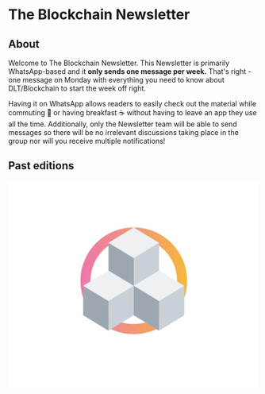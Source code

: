 # The Blockchain Newsletter

## About

Welcome to The Blockchain Newsletter.
This Newsletter is primarily WhatsApp-based and it **only sends one message per week.** That's right - one message on Monday with everything you need to know about DLT/Blockchain to start the week off right. 

Having it on WhatsApp allows readers to easily check out the material while commuting 🚉 or having breakfast ☕ without having to leave an app they use all the time. Additionally, only the Newsletter team will be able to send messages so there will be no irrelevant discussions taking place in the group nor will you receive multiple notifications!

## Past editions

![Logo](./assets/logo.png)
